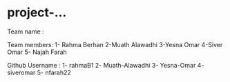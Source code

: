 # project-...

Team name :

Team members:
1- Rahma Berhan
2-Muath Alawadhi
3-Yesna Omar
4-Siver Omar
5- Najah Farah

Github Username :
1- rahmaB1
2- Muath-Alawadhi
3- Yesna-Omar
4- siveromar
5- nfarah22
